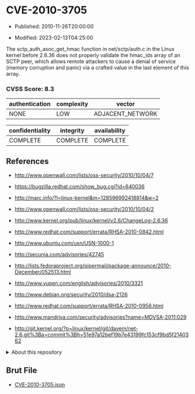 # CVE-2010-3705

- Published: 2010-11-26T20:00:00

- Modified: 2023-02-13T04:25:00

The sctp_auth_asoc_get_hmac function in net/sctp/auth.c in the Linux kernel before 2.6.36 does not properly validate the hmac_ids array of an SCTP peer, which allows remote attackers to cause a denial of service (memory corruption and panic) via a crafted value in the last element of this array.

### CVSS Score: **8.3**

| authentication | complexity | vector |
| --- | --- | --- |
| NONE | LOW | ADJACENT_NETWORK |

| confidentiality | integrity | availability |
| --- | --- | --- |
| COMPLETE | COMPLETE | COMPLETE |

## References

* http://www.openwall.com/lists/oss-security/2010/10/04/7

* https://bugzilla.redhat.com/show_bug.cgi?id=640036

* http://marc.info/?l=linux-kernel&m=128596992418814&w=2

* http://www.openwall.com/lists/oss-security/2010/10/04/2

* http://www.kernel.org/pub/linux/kernel/v2.6/ChangeLog-2.6.36

* http://www.redhat.com/support/errata/RHSA-2010-0842.html

* http://www.ubuntu.com/usn/USN-1000-1

* http://secunia.com/advisories/42745

* http://lists.fedoraproject.org/pipermail/package-announce/2010-December/052513.html

* http://www.vupen.com/english/advisories/2010/3321

* http://www.debian.org/security/2010/dsa-2126

* http://www.redhat.com/support/errata/RHSA-2010-0958.html

* http://www.mandriva.com/security/advisories?name=MDVSA-2011:029

* http://git.kernel.org/?p=linux/kernel/git/davem/net-2.6.git%3Ba=commit%3Bh=51e97a12bef19b7e43199fc153cf9bd5f2140362

<details>
<summary>About this repository</summary> 

  This repository is part of the project [Live Hack CVE](https://github.com/Live-Hack-CVE). Main website can be found [www.live-hack.org](https://www.live-hack.org) 
  
  Made by [Sn0wAlice](https://github.com/Sn0wAlice) for the people that care about security and need to have a feed of the latest CVEs. Hope you enjoy it, don't forget to star the repo and follow me on [Twitter](https://twitter.com/Sn0wAlice) and [Github](https://github.com/Sn0wAlice). And that is my [personnal website](https://www.alice-snow.me/)

  - [Home Page](https://github.com/Live-Hack-CVE)
  - [Framework](https://github.com/Live-Hack-CVE/cve-framework)
  - [CVE database](https://github.com/Live-Hack-CVE/full_database)
  - [Changelog](https://github.com/Live-Hack-CVE/Changelog)
</details>

## Brut File

* [CVE-2010-3705.json](https://raw.githubusercontent.com/Live-Hack-CVE/full_database/main/cves/2010/CVE-2010-3705.json)

